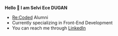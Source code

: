 **Hello 🙌 I am Selvi Ece DUGAN**

+ [Re:Coded](https://github.com/Recoded-Spark-Turkey-2022) Alumni
+ Currently specializing in Front-End Development
+ You can reach me  through [LinkedIn](https://www.linkedin.com/in/selvi-ece-d-a65b37165/)


